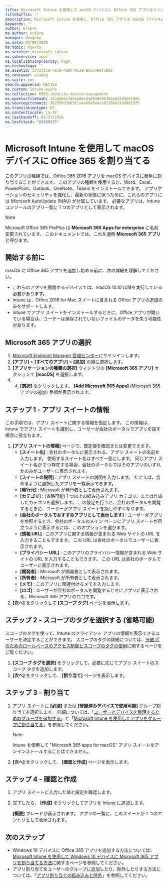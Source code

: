 ```yaml
---
title: Microsoft Intune を使用して macOS デバイスに Office 365 アプリをインストールする
titleSuffix: ''
description: Microsoft Intune を使用し、Office 365 アプリを macOS デバイスにインストールする方法について説明します。
keywords: ''
author: Erikre
ms.author: erikre
manager: dougeby
ms.date: 04/09/2020
ms.topic: how-to
ms.service: microsoft-intune
ms.subservice: apps
ms.localizationpriority: high
ms.technology: ''
ms.assetid: 2372332a-7e3a-4a9c-91a9-86654e0fabe2
ms.reviewer: aiwang
ms.suite: ems
search.appverid: MET150
ms.custom: intune-azure
ms.collection: M365-identity-device-management
ms.openlocfilehash: 14a4d66cfd5ac0ee3c0938e96794ed12d5b5fde6
ms.sourcegitcommit: 302556d3b03f1a4eb9a5a9ce6138b8119d901575
ms.translationtype: HT
ms.contentlocale: ja-JP
ms.lasthandoff: 05/27/2020
ms.locfileid: "83989523"
---
```

# <a name="assign-office-365-to-macos-devices-with-microsoft-intune"></a>Microsoft Intune を使用して macOS デバイスに Office 365 を割り当てる

このアプリの種類では、Office 365 2016 アプリを macOS デバイスに簡単に割り当てることができます。 このアプリの種類を使用すると、Word、Excel、PowerPoint、Outlook、OneNote、Teams をインストールできます。 アプリケーションのセキュリティを強化し、最新の状態に保つために、これらのアプリには Microsoft AutoUpdate (MAU) が付属しています。 必要なアプリは、Intune コンソールのアプリ一覧に 1 つのアプリとして表示されます。

> [!NOTE]
> Microsoft Office 365 ProPlus は **Microsoft 365 Apps for enterprise** に名前変更されています。 このドキュメントでは、これを通例 **Microsoft 365 アプリ**と呼びます。

## <a name="before-you-start"></a>開始する前に

macOS に Office 365 アプリを追加し始める前に、次の詳細を理解してください。

- これらのアプリを展開するデバイスでは、macOS 10.10 以降を実行している必要があります。
- Intune は、Office 2016 for Mac スイートに含まれる Office アプリの追加のみをサポートします。
- Intune でアプリ スイートをインストールするときに、Office アプリが開いている場合は、ユーザーは保存されていないファイルのデータを失う可能性があります。

## <a name="select-microsoft-365-apps"></a>Microsoft 365 アプリの選択

1. [Microsoft Endpoint Manager 管理センター](https://go.microsoft.com/fwlink/?linkid=2109431)にサインインします。
2. **[アプリ]**  >  **[すべてのアプリ]**  >  **[追加]** の順に選択します。
3. **[アプリケーションの種類の選択]** ウィンドウの **[Microsoft 365 アプリ]** セクションで **[macOS]** を選択します。
4. 4. **[選択]** をクリックします。 **[Add Microsoft 365 Apps]** \(Microsoft 365 アプリの追加\) 手順が表示されます。

## <a name="step-1---app-suite-information"></a>ステップ 1 - アプリ スイートの情報

この手順では、アプリ スイートに関する情報を指定します。 この情報は、Intune でアプリ スイートを識別し、ユーザーが会社のポータルでアプリを探す場合に役立ちます。

1. **[アプリ スイートの情報]** ページで、既定値を確認または変更できます。
    - **[スイート名]** : 会社のポータルに表示される、アプリ スイートの名前を入力します。 使用するスイート名はすべて一意にします。 同じアプリ スイート名が 2 つ存在する場合、会社のポータルではそのアプリのいずれかのみがユーザーに表示されます。
    - **[スイートの説明]** : アプリ スイートの説明を入力します。 たとえば、含めるように選択したアプリを一覧表示できます。
    - **[発行元]** : Microsoft が発行者として表示されます。
    - **[カテゴリ]** : (省略可能) 1 つ以上の組み込みアプリ カテゴリ、または作成したカテゴリを選択します。 この設定を行うと、会社のポータルを閲覧するときに、ユーザーがアプリ スイートを探しやすくなります。
    - **[会社のポータルでおすすめアプリとして表示します]** : ユーザーがアプリを参照するとき、会社のポータルのメイン ページにアプリ スイートが目立つように表示するには、このオプションを選びます。
    - **[情報 URL]** : このアプリに関する情報が含まれる Web サイトの URL を入力することもできます。 この URL は会社のポータルでユーザーに表示されます。
    - **[プライバシー URL]** : このアプリのプライバシー情報が含まれる Web サイトの URL を入力することもできます。 この URL は会社のポータルでユーザーに表示されます。
    - **[開発者]** : Microsoft が開発者として表示されます。
    - **[所有者]** : Microsoft が所有者として表示されます。
    - **[メモ]** : このアプリに関連付けるメモを入力します。
    - **[ロゴ]** : ユーザーが会社のポータルを閲覧するときにアプリに表示される、Microsoft 365 アプリのロゴです。
2. **[次へ]** をクリックして **[スコープ タグ]** ページを表示します。

## <a name="step-2---select-scope-tags-optional"></a>ステップ 2 - スコープのタグを選択する (省略可能)
スコープのタグを使って、Intune のクライアント アプリの情報を表示できるユーザーを決定することができます。 スコープのタグの詳細については、[分散 IT のためのロールベースのアクセス制御とスコープのタグの使用](../fundamentals/scope-tags.md)に関するページをご覧ください。

1. **[スコープ タグを選択]** をクリックして、必要に応じてアプリ スイートのスコープ タグを追加します。 
2. **[次へ]** をクリックして、 **[割り当て]** ページを表示します。

## <a name="step-3---assignments"></a>ステップ 3 - 割り当て

1. アプリ スイートに **[必須]** または **[登録済みデバイスで使用可能]** グループ割り当てを選択します。 詳細については、「[ユーザーとデバイスを整理するためのグループを追加する](../fundamentals/groups-add.md)」と「[Microsoft Intune を使用してアプリをグループに割り当てる](apps-deploy.md)」を参照してください。

    >[!Note]
    > Intune を使用して "Microsoft 365 apps for macOS" アプリ スイートをアンインストールすることはできません。

2. **[次へ]** をクリックして、 **[確認と作成]** ページを表示します。 

## <a name="step-4---review--create"></a>ステップ 4 - 確認と作成

1. アプリ スイートに入力した値と設定を確認します。
2. 完了したら、 **[作成]** をクリックしてアプリを Intune に追加します。

    **[概要]** ブレードが表示されます。 アプリの一覧に、このスイートが 1 つのエントリとして表示されます。

## <a name="next-steps"></a>次のステップ

- Windows 10 デバイスに Office 365 アプリを追加する方法については、[Microsoft Intune を使用して Windows 10 デバイスに Microsoft 365 アプリを割り当てる方法](apps-add-office365.md)に関するページを参照してください。
- アプリ割り当てをユーザーのグループに追加したり、除外したりする方法については、「[アプリ割り当ての組み込みと除外](apps-inc-exl-assignments.md)」を参照してください。
